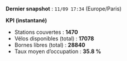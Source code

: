 **Dernier snapshot** : `11/09 17:34` (Europe/Paris)

**KPI (instantané)**

- Stations couvertes : **1470**
- Vélos disponibles (total) : **17078**
- Bornes libres (total) : **28840**
- Taux moyen d’occupation : **35.8 %**
